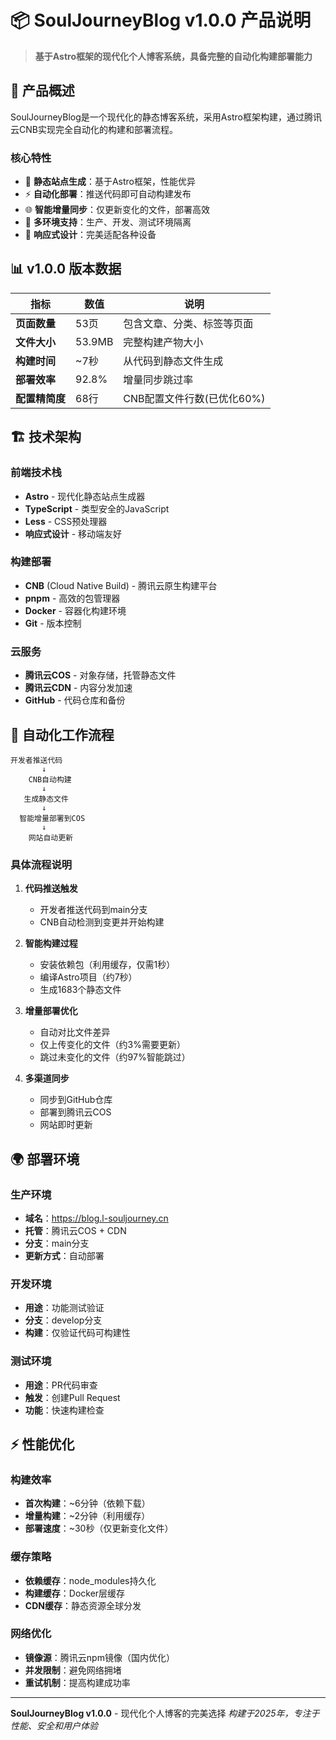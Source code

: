 # 📦 SoulJourneyBlog v1.0.0 产品说明

> **基于Astro框架的现代化个人博客系统，具备完整的自动化构建部署能力**

## 🎯 产品概述

SoulJourneyBlog是一个现代化的静态博客系统，采用Astro框架构建，通过腾讯云CNB实现完全自动化的构建和部署流程。

### 核心特性
- 🚀 **静态站点生成**：基于Astro框架，性能优异
- ⚡ **自动化部署**：推送代码即可自动构建发布
- 🌐 **智能增量同步**：仅更新变化的文件，部署高效
- 🔄 **多环境支持**：生产、开发、测试环境隔离
- 📱 **响应式设计**：完美适配各种设备

## 📊 v1.0.0 版本数据

| 指标 | 数值 | 说明 |
|------|------|------|
| **页面数量** | 53页 | 包含文章、分类、标签等页面 |
| **文件大小** | 53.9MB | 完整构建产物大小 |
| **构建时间** | ~7秒 | 从代码到静态文件生成 |
| **部署效率** | 92.8% | 增量同步跳过率 |
| **配置精简度** | 68行 | CNB配置文件行数(已优化60%) |

## 🏗️ 技术架构

### 前端技术栈
- **Astro** - 现代化静态站点生成器
- **TypeScript** - 类型安全的JavaScript
- **Less** - CSS预处理器
- **响应式设计** - 移动端友好

### 构建部署
- **CNB** (Cloud Native Build) - 腾讯云原生构建平台
- **pnpm** - 高效的包管理器
- **Docker** - 容器化构建环境
- **Git** - 版本控制

### 云服务
- **腾讯云COS** - 对象存储，托管静态文件
- **腾讯云CDN** - 内容分发加速
- **GitHub** - 代码仓库和备份

## 🔄 自动化工作流程

```
开发者推送代码
       ↓
    CNB自动构建
       ↓
   生成静态文件
       ↓
  智能增量部署到COS
       ↓
    网站自动更新
```

### 具体流程说明

1. **代码推送触发**
   - 开发者推送代码到main分支
   - CNB自动检测到变更并开始构建

2. **智能构建过程**
   - 安装依赖包（利用缓存，仅需1秒）
   - 编译Astro项目（约7秒）
   - 生成1683个静态文件

3. **增量部署优化**
   - 自动对比文件差异
   - 仅上传变化的文件（约3%需要更新）
   - 跳过未变化的文件（约97%智能跳过）

4. **多渠道同步**
   - 同步到GitHub仓库
   - 部署到腾讯云COS
   - 网站即时更新

## 🌍 部署环境

### 生产环境
- **域名**：https://blog.l-souljourney.cn
- **托管**：腾讯云COS + CDN
- **分支**：main分支
- **更新方式**：自动部署

### 开发环境
- **用途**：功能测试验证
- **分支**：develop分支
- **构建**：仅验证代码可构建性

### 测试环境
- **用途**：PR代码审查
- **触发**：创建Pull Request
- **功能**：快速构建检查

## ⚡ 性能优化

### 构建效率
- **首次构建**：~6分钟（依赖下载）
- **增量构建**：~2分钟（利用缓存）
- **部署速度**：~30秒（仅更新变化文件）

### 缓存策略
- **依赖缓存**：node_modules持久化
- **构建缓存**：Docker层缓存
- **CDN缓存**：静态资源全球分发

### 网络优化
- **镜像源**：腾讯云npm镜像（国内优化）
- **并发限制**：避免网络拥堵
- **重试机制**：提高构建成功率
---

**SoulJourneyBlog v1.0.0** - 现代化个人博客的完美选择
*构建于2025年，专注于性能、安全和用户体验* 